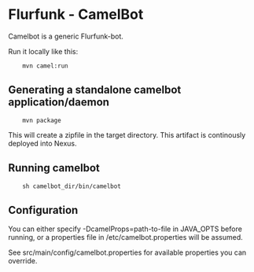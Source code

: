 Flurfunk - CamelBot
===================

Camelbot is a generic Flurfunk-bot.

Run it locally like this:

        mvn camel:run

Generating a standalone camelbot application/daemon
---------------------------------------------------

        mvn package

This will create a zipfile in the target directory. This artifact is continously deployed into
Nexus.

Running camelbot
----------------

        sh camelbot_dir/bin/camelbot


Configuration
-------------

You can either specify -DcamelProps=path-to-file in JAVA_OPTS before running, or a properties 
file in /etc/camelbot.properties will be assumed.

See src/main/config/camelbot.properties for available properties you can override.
